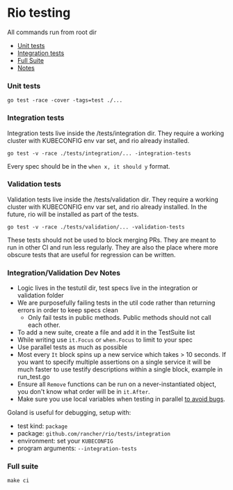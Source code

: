# Rio testing

All commands run from root dir

- [Unit tests](#unit-tests)
- [Integration tests](#integration-tests)
- [Full Suite](#full-suite)
- [Notes](#notes)


### Unit tests

```
go test -race -cover -tags=test ./...
```


### Integration tests

Integration tests live inside the /tests/integration dir. They require a working cluster with KUBECONFIG env var set, and rio already installed.

```
go test -v -race ./tests/integration/... -integration-tests
```

Every spec should be in the `when x, it should y` format.


### Validation tests

Validation tests live inside the /tests/validation dir. They require a working cluster with KUBECONFIG env var set, and rio already installed.
In the future, rio will be installed as part of the tests.

```
go test -v -race ./tests/validation/... -validation-tests
```

These tests should not be used to block merging PRs. They are meant to run in other CI and run less regularly. They are also the place where more obscure tests that are useful for regression can be written.

### Integration/Validation Dev Notes

* Logic lives in the testutil dir, test specs live in the integration or validation folder
* We are purposefully failing tests in the util code rather than returning errors in order to keep specs clean
    * Only fail tests in public methods. Public methods should not call each other.
* To add a new suite, create a file and add it in the TestSuite list
* While writing use `it.Focus` or `when.Focus` to limit to your spec
* Use parallel tests as much as possible
* Most every `It` block spins up a new service which takes > 10 seconds. If you want to specify multiple assertions on a single service it will be much faster to use testify descriptions within a single block, example in run_test.go
* Ensure all `Remove` functions can be run on a never-instantiated object, you don't know what order will be in `it.After`.  
* Make sure you use local variables when testing in parallel [to avoid bugs](https://gist.github.com/posener/92a55c4cd441fc5e5e85f27bca008721).

Goland is useful for debugging, setup with:

* test kind: `package`
* package: `github.com/rancher/rio/tests/integration`
* environment: set your `KUBECONFIG`
* program arguments: `--integration-tests`

### Full suite

```
make ci
```


